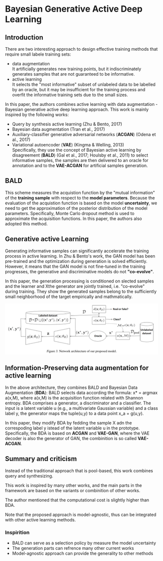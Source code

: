 # Bayesian Generative Active Deep Learning
## Introduction
There are two interesting approach to design effective training methods that require small labele training sets:
* data augmentation  
It artificially generates new training points, but it indiscriminately generates samples that are not guaranteed to be informative.
* active learning  
It selects the "most informative" subset of unlabeled data to be labelled by an oracle, but it may be insufficient for the training process and overfit the informative training sets due to the small sizes.

In this paper, the authors combines active learning with data augmentation - Bayesian generative active deep learning approach. This work is mainly inspired by the following works:
* Query by synthesis active learning (Zhu & Bento, 2017)
* Bayesian data augmentation (Tran et al., 2017)
* Auxiliary-classifier generative adversarial networks (__ACGAN__) (Odena et al., 2017)
* Variational autoencoder (__VAE__) (Kingma & Welling, 2013)  
Specifically, they use the concept of Bayesian active learning by disagreement (__BALD__) (Gal et al., 2017; Houlsby et al., 2011) to select informative samples, the samples are then delivered to an oracle for annotation and to the __VAE-ACGAN__ for artificial samples generation.

## BALD
This scheme measures the acquistion function by the "mutual information" of the __training sample__ with respect to the __model parameters__. Because the evaluation of the acquistion function is based on the model __uncertainty__, we need to get the approximation of the posterior distribution of the model parameters. Specifically, Monte Carlo dropout method is used to approximate the acquisition functions. In this paper, the authors also adopted this method.

## Generative active Learning
Generating informative samples can significantly accelerate the training process in active learning. In Zhu & Bento's work, the GAN model has been pre-trained and the optimization during generation is solved efficiently. However, it means that the GAN model is not fine-tuned  in the training progresses, the generative and discriminative models do not __"co-evolve"__.  

In this paper, the generation processing is conditioned on slected samples and the learner and Xthe generator are jointly trained, i.e. "co-evolve" during training. They show the generated samples belong to the sufficiently small neighborhood of the target empirically and mathmatically.  

![](archi.png)
## Information-Preserving data augmentation for active learning
In the above architecture, they combines BALD and Bayesian Data Augmentation (__BDA__):
BALD selects data according the formula: x* = argmax a(x,M), where a(x,M) is the acquisition function related with Shannon entropy.
BDA comprises a generator, a discriminator and a classifier. The input is a latent variable u (e.g., a multivariate Gaussian variable) and a class label y, the generator maps the tuple(u,y) to a data point x_a = g(u,y).  

In this paper, they modify BDA by fedding the sample X adn the correspoding label y istead of the latent variable u in the prototype.
Specifically, the BDA is based on __ACGAN__ and __VAE-GAN__, where the VAE decoder is also the generator of GAN, the combinition is so called __VAE-ACGAN__.

## Summary and criticism
Instead of the traditional approach that is pool-based, this work combines query and synthesizing.  

This work is inspired by many other works, and the main parts in the framework are based on the variants or combinition of other works.  

The author mentioned that the computational cost is slightly higher than BDA.  

Note that the proposed approach is model-agnostic, thus can be integrated with other active learning methods.

### Inspirition
* BALD can serve as a selection policy by measure the model uncertainty
* The generation parts can refrence many other current works
* Model-agnostic approach can provide the generality to other methods

